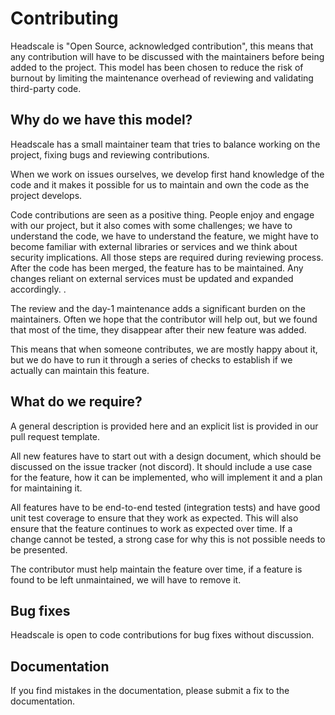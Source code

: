 # Contributing

Headscale is "Open Source, acknowledged contribution", this means that any contribution will have to be discussed with the maintainers before being added to the project.
This model has been chosen to reduce the risk of burnout by limiting the maintenance overhead of reviewing and validating third-party code.

## Why do we have this model?

Headscale has a small maintainer team that tries to balance working on the project, fixing bugs and reviewing contributions.

When we work on issues ourselves, we develop first hand knowledge of the code and it makes it possible for us to maintain and own the code as the project develops.

Code contributions are seen as a positive thing. People enjoy and engage with our project, but it also comes with some challenges; we have to understand the code, we have to understand the feature, we might have to become familiar with external libraries or services and we think about security implications. All those steps are required during reviewing process.  After the code has been merged, the feature has to be maintained. Any changes reliant on external services must be updated and expanded accordingly. .

The review and the day-1 maintenance adds a significant burden on the maintainers. Often we hope that the contributor will help out, but we found that most of the time, they disappear after their new feature was added.

This means that when someone contributes, we are mostly happy about it, but we do have to run it through a series of checks to establish if we actually can maintain this feature.

## What do we require?

A general description is provided here and an explicit list is provided in our pull request template.

All new features have to start out with a design document, which should be discussed on the issue tracker (not discord). It should include a use case for the feature, how it can be implemented, who will implement it and a plan for maintaining it.

All features have to be end-to-end tested (integration tests) and have good unit test coverage to ensure that they work as expected. This will also ensure that the feature continues to work as expected over time. If a change cannot be tested, a strong case for why this is not possible needs to be presented.

The contributor must help maintain the feature over time, if a feature is found to be left unmaintained, we will have to remove it.

## Bug fixes

Headscale is open to code contributions for bug fixes without discussion.

## Documentation

If you find mistakes in the documentation, please submit a fix to the documentation.
